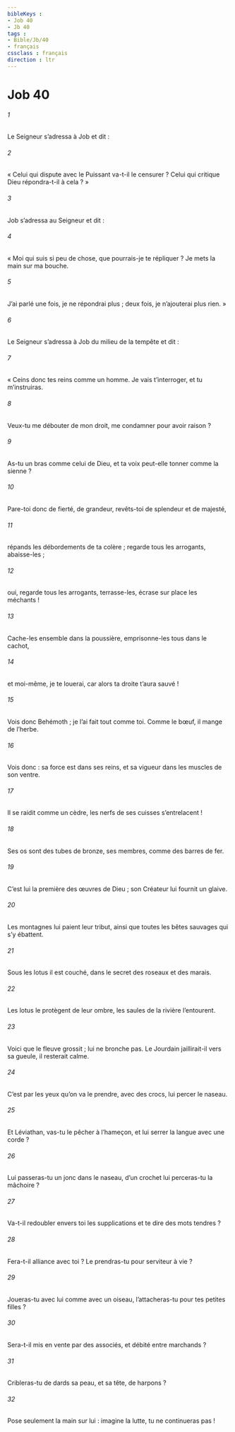 ```yaml
---
bibleKeys : 
- Job 40
- Jb 40
tags : 
- Bible/Jb/40
- français
cssclass : français
direction : ltr
---
```


# Job 40

###### 1
Le Seigneur s’adressa à Job et dit :
###### 2
« Celui qui dispute avec le Puissant va-t-il le censurer ?
Celui qui critique Dieu répondra-t-il à cela ? »
###### 3
Job s’adressa au Seigneur et dit :
###### 4
« Moi qui suis si peu de chose, que pourrais-je te répliquer ?
Je mets la main sur ma bouche.
###### 5
J’ai parlé une fois, je ne répondrai plus ;
deux fois, je n’ajouterai plus rien. »
###### 6
Le Seigneur s’adressa à Job du milieu de la tempête et dit :
###### 7
« Ceins donc tes reins comme un homme.
Je vais t’interroger, et tu m’instruiras.
###### 8
Veux-tu me débouter de mon droit,
me condamner pour avoir raison ?
###### 9
As-tu un bras comme celui de Dieu,
et ta voix peut-elle tonner comme la sienne ?
###### 10
Pare-toi donc de fierté, de grandeur,
revêts-toi de splendeur et de majesté,
###### 11
répands les débordements de ta colère ;
regarde tous les arrogants, abaisse-les ;
###### 12
oui, regarde tous les arrogants, terrasse-les,
écrase sur place les méchants !
###### 13
Cache-les ensemble dans la poussière,
emprisonne-les tous dans le cachot,
###### 14
et moi-même, je te louerai,
car alors ta droite t’aura sauvé !
###### 15
Vois donc Behémoth ; je l’ai fait tout comme toi.
Comme le bœuf, il mange de l’herbe.
###### 16
Vois donc : sa force est dans ses reins,
et sa vigueur dans les muscles de son ventre.
###### 17
Il se raidit comme un cèdre,
les nerfs de ses cuisses s’entrelacent !
###### 18
Ses os sont des tubes de bronze,
ses membres, comme des barres de fer.
###### 19
C’est lui la première des œuvres de Dieu ;
son Créateur lui fournit un glaive.
###### 20
Les montagnes lui paient leur tribut,
ainsi que toutes les bêtes sauvages qui s’y ébattent.
###### 21
Sous les lotus il est couché,
dans le secret des roseaux et des marais.
###### 22
Les lotus le protègent de leur ombre,
les saules de la rivière l’entourent.
###### 23
Voici que le fleuve grossit ; lui ne bronche pas.
Le Jourdain jaillirait-il vers sa gueule, il resterait calme.
###### 24
C’est par les yeux qu’on va le prendre,
avec des crocs, lui percer le naseau.
###### 25
Et Léviathan, vas-tu le pêcher à l’hameçon,
et lui serrer la langue avec une corde ?
###### 26
Lui passeras-tu un jonc dans le naseau,
d’un crochet lui perceras-tu la mâchoire ?
###### 27
Va-t-il redoubler envers toi les supplications
et te dire des mots tendres ?
###### 28
Fera-t-il alliance avec toi ?
Le prendras-tu pour serviteur à vie ?
###### 29
Joueras-tu avec lui comme avec un oiseau,
l’attacheras-tu pour tes petites filles ?
###### 30
Sera-t-il mis en vente par des associés,
et débité entre marchands ?
###### 31
Cribleras-tu de dards sa peau,
et sa tête, de harpons ?
###### 32
Pose seulement la main sur lui :
imagine la lutte, tu ne continueras pas !
